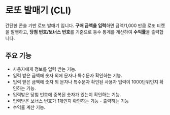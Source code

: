 # 로또 발매기 (CLI)

간단한 콘솔 기반 로또 발매기 입니다.
**구매 금액을 입력**하면 금액/1,000 만큼 로또 티켓을 발행하고, 
**당첨 번호/보너스 번호**를 기준으로 등수 통계를 계산하여 **수익률**을 출력합니다.


## 주요 기능 
- 사용자에게 정보를 입력 받는 기능.
- 입력 받은 금액에 숫자 외에 문자나 특수문자 확인하는 기능.
- 입력 받은 금액에 숫자 외 문자나 특수문자 확인된 사용자 입력이 1000단위인지 확인하는 기능.
- 입력받은 당첨 번호에 중복된 숫자가 있는지 확인하는 기능.
- 입력받은 보너스 번호가 1개인지 확인하는 기능 - 출력하는 기능
- 수익률 계산 기능.
